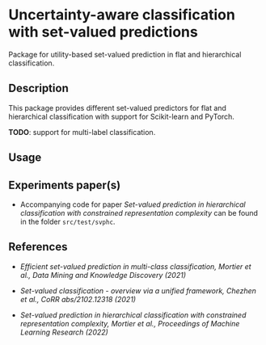 # Uncertainty-aware classification with set-valued predictions

Package for utility-based set-valued prediction in flat and hierarchical classification. 

## Description

This package provides different set-valued predictors for flat and hierarchical classification with support for Scikit-learn and PyTorch.

**TODO**: support for multi-label classification.

## Usage

## Experiments paper(s)

* Accompanying code for paper _Set-valued prediction in hierarchical classification with constrained representation complexity_ can be found in the folder `src/test/svphc`.

## References

* _Efficient set-valued prediction in multi-class classification, Mortier et al., Data Mining and Knowledge Discovery (2021)_

* _Set-valued classification - overview via a unified framework, Chezhen et al., CoRR abs/2102.12318 (2021)_

* _Set-valued prediction in hierarchical classification with constrained representation complexity, Mortier et al., Proceedings of Machine Learning Research (2022)_
